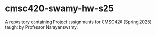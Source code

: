 # cmsc420-swamy-hw-s25
A repository containing Project assignments for CMSC420 (Spring 2025) taught by Professor Narayanswamy.
